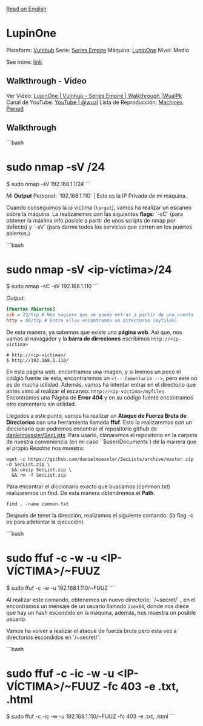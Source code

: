 [Read on English](https://github.com/14wual/pwned/vulnhub/en/LupinOne.md)

# LupinOne

Plataform: [Vulnhub](https://www.vulnhub.com/)
Serie: [Series Empire](https://www.vulnhub.com/series/empire,507/)
Máquina: [LupinOne](https://www.vulnhub.com/entry/empire-lupinone,750/)
Nivel: Medio

See more: [link](<paste here the link>)

## Walkthrough - Video

Ver Vídeo: [LupinOne | Vulnhub - Series Empire | Walkthrough |WualPk](<paste here the link>)
Canal de YouTube: [YouTube | @wual](htttp://www.youtube.com/@wual)
Lista de Reproducción: [Machines Pwned](<paste here the link>)

## Walkthrough


´´´bash
# sudo nmap -sV <puerta de enlace>/24
$ sudo nmap -sV 192.168.1.1/24
´´´


Mi **Output** Personal: ´192.168.1.110´ | Este es la IP Privada de mi máquina.

Cuando conseguimos la ip victima (`target`), vamos ha realizar un escaneo sobre la máquina. La realizaremos con las siguientes **flags**: ´-sC´ (para obtener la máxima info posible a partir de unos scripts de nmap por defecto) y ´-sV´ (para darme todos los servicios que corren en los puertos abiertos.)


´´´bash
# sudo nmap -sV <ip-víctima>/24
$ sudo nmap -sC -sV 192.168.1.110
´´´


*Output*:


```ini
[Puertos Abiertos]
ssh = 22/tcp # Nos sugiere que se puede entrar a partir de una cuenta
http = 80/tcp # Entre ellas encontramos un directorio (myfiles)
```


De esta manera, ya sabemos que existe una **página web**. Asi que, nos vamos al navagador y la **barra de dirreciones** escribimos `http://<ip-victima>`


```
# http://<ip-victima>/
$ http://192.168.1.110/
```


En esta página web, encontramos una imagen, y si leemos un poco el códgio fuente de esta, encontraremos un `<!-- Comentario -->`, pero este no es de mucha utilidad. Además, vamos ha intentar entrar en el directorio que antes vimo al realizar el escaneo: `http://<ip-victima>/myfiles`. Encontramos una Página de **Error 404** y en su código fuente encontramos otro comentario sin utilidad.

Llegados a este punto, vamos ha realizar un **Ataque de Fuerza Bruta de Directorios** con una herramienta llamada **ffuf**. Esto lo realizaremos con un diccionario que podremos encontrar el repositorio github de [danielmiessler/SecLists](https://github.com/danielmiessler/SecLists). Para usarlo, clonaremos el repositorio en la carpeta de nuestra conveniencia (en mi caso ``$user/Documents`) de la manera que el propio *Readme* nos muestra:


```
wget -c https://github.com/danielmiessler/SecLists/archive/master.zip -O SecList.zip \
  && unzip SecList.zip \
  && rm -f SecList.zip
```


Para encontrar el diccionario exacto que buscamos (common.txt) realizaremos un find. De esta manera obtendremos el **Path**.


```
find . -name common.txt
```


Después de tener la dirección, realizamos el siguiente comando: (la flag -c es para adelantar la ejecución)


´´´bash
# sudo ffuf -c -w <URL-DICCIONARIO> -u <IP-VÍCTIMA>/~FUUZ
$ sudo ffuf -c -w <URL-DICCIONARIO> -u 192.168.1.110/~FUUZ
´´´


Al realizar este comando, obtenemos un nuevo directorio: ´/~secret/´ , en el encontramos un mensaje de un usuario llamado `icex64`, donde nos diece que hay un hash escondido en la máquina, además, nos muestra un posible usuario.

Vamos ha volver a realizar el ataque de fuerza bruta pero esta vez a directorios escondidos en ´/~secret/´:


´´´bash
# sudo ffuf -c -ic -w <URL-DICCIONARIO> -u <IP-VÍCTIMA>/~FUUZ -fc 403 -e .txt, .html
$ sudo ffuf -c -ic -w <URL-DICCIONARIO> -u 192.168.1.110/~FUUZ -fc 403 -e .txt, .html
´´´

